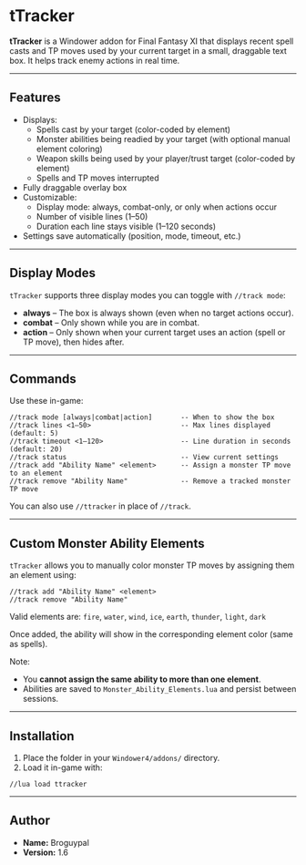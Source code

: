 # tTracker

**tTracker** is a Windower addon for Final Fantasy XI that displays recent spell casts and TP moves used by your current target in a small, draggable text box. It helps track enemy actions in real time.

---

## Features

- Displays:
  - Spells cast by your target (color-coded by element)
  - Monster abilities being readied by your target (with optional manual element coloring)
  - Weapon skills being used by your player/trust target (color-coded by element)
  - Spells and TP moves interrupted
- Fully draggable overlay box
- Customizable:
  - Display mode: always, combat-only, or only when actions occur
  - Number of visible lines (1–50)
  - Duration each line stays visible (1–120 seconds)
- Settings save automatically (position, mode, timeout, etc.)

---

## Display Modes

`tTracker` supports three display modes you can toggle with `//track mode`:

- **always** – The box is always shown (even when no target actions occur).
- **combat** – Only shown while you are in combat.
- **action** – Only shown when your current target uses an action (spell or TP move), then hides after.

---

## Commands

Use these in-game:

```
//track mode [always|combat|action]       -- When to show the box
//track lines <1–50>                      -- Max lines displayed (default: 5)
//track timeout <1–120>                   -- Line duration in seconds (default: 20)
//track status                            -- View current settings
//track add "Ability Name" <element>      -- Assign a monster TP move to an element
//track remove "Ability Name"             -- Remove a tracked monster TP move
```

You can also use `//ttracker` in place of `//track`.

---

## Custom Monster Ability Elements

`tTracker` allows you to manually color monster TP moves by assigning them an element using:

```
//track add "Ability Name" <element>
//track remove "Ability Name"
```

Valid elements are: `fire`, `water`, `wind`, `ice`, `earth`, `thunder`, `light`, `dark`

Once added, the ability will show in the corresponding element color (same as spells).

Note:
- You **cannot assign the same ability to more than one element**.
- Abilities are saved to `Monster_Ability_Elements.lua` and persist between sessions.

---

## Installation

1. Place the folder in your `Windower4/addons/` directory.
2. Load it in-game with:

```
//lua load ttracker
```

---

## Author

- **Name:** Broguypal
- **Version:** 1.6